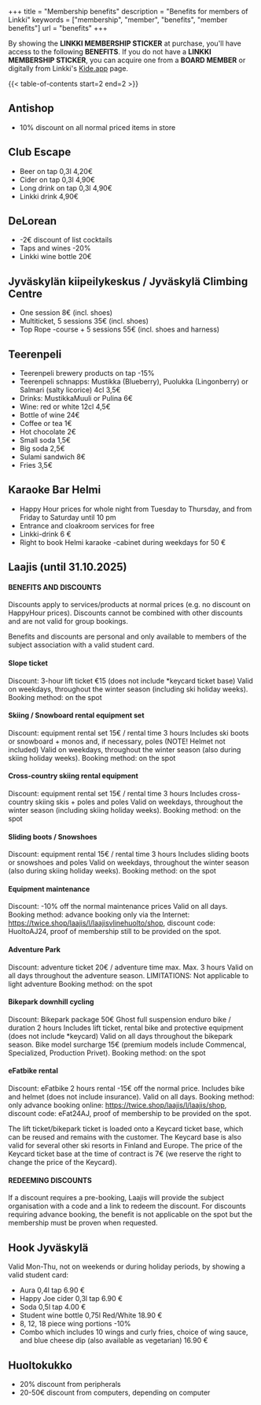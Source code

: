 +++
title = "Membership benefits"
description = "Benefits for members of Linkki"
keywords = ["membership", "member", "benefits", "member benefits"]
url = "benefits"
+++

By showing the **LINKKI MEMBERSHIP STICKER** at purchase, you'll have access to the following **BENEFITS**. If you do not have a **LINKKI MEMBERSHIP STICKER**, you can acquire one from a **BOARD MEMBER** or digitally from Linkki's [Kide.app](https://kide.app/community/229fef27-0164-4835-a9da-f30d3aa08ff0/memberships) page.

{{< table-of-contents start=2 end=2 >}}

## Antishop
* 10% discount on all normal priced items in store

## Club Escape
* Beer on tap 0,3l 4,20€
* Cider on tap 0,3l 4,90€
* Long drink on tap 0,3l 4,90€
* Linkki drink 4,90€

## DeLorean
* -2€ discount of list cocktails
* Taps and wines -20%
* Linkki wine bottle 20€

## Jyväskylän kiipeilykeskus / Jyväskylä Climbing Centre
* One session 8€ (incl. shoes)
* Multiticket, 5 sessions 35€ (incl. shoes)
* Top Rope -course + 5 sessions 55€ (incl. shoes and harness)

## Teerenpeli
* Teerenpeli brewery products on tap -15%
* Teerenpeli schnapps: Mustikka (Blueberry), Puolukka (Lingonberry) or
  Salmari (salty licorice) 4cl 3,5€
* Drinks: MustikkaMuuli or Pulina 6€
* Wine: red or white 12cl 4,5€
* Bottle of wine 24€
* Coffee or tea 1€
* Hot chocolate 2€
* Small soda 1,5€
* Big soda 2,5€
* Sulami sandwich 8€
* Fries 3,5€

## Karaoke Bar Helmi
* Happy Hour prices for whole night from Tuesday to Thursday, and from Friday to Saturday until 10 pm
* Entrance and cloakroom services for free
* Linkki-drink 6 €
* Right to book Helmi karaoke -cabinet during weekdays for 50 €

## Laajis (until 31.10.2025)
#### BENEFITS AND DISCOUNTS
Discounts apply to services/products at normal prices (e.g. no discount on HappyHour prices). Discounts cannot be combined with other discounts and are not valid for group bookings.

Benefits and discounts are personal and only available to members of the subject association with a valid
student card.

#### Slope ticket
Discount: 3-hour lift ticket €15
(does not include *keycard ticket base)
Valid on weekdays, throughout the winter season (including ski holiday weeks).
Booking method: on the spot

#### Skiing / Snowboard rental equipment set
Discount: equipment rental set 15€ / rental time 3 hours
Includes ski boots or snowboard + monos and, if necessary, poles (NOTE! Helmet not included)
Valid on weekdays, throughout the winter season (also during skiing holiday weeks).
Booking method: on the spot

#### Cross-country skiing rental equipment
Discount: equipment rental set 15€ / rental time 3 hours
Includes cross-country skiing skis + poles and poles
Valid on weekdays, throughout the winter season (including skiing holiday weeks).
Booking method: on the spot

#### Sliding boots / Snowshoes
Discount: equipment rental 15€ / rental time 3 hours
Includes sliding boots or snowshoes and poles
Valid on weekdays, throughout the winter season (also during skiing holiday weeks).
Booking method: on the spot

#### Equipment maintenance
Discount: -10% off the normal maintenance prices
Valid on all days.
Booking method: advance booking only via the Internet: https://twice.shop/laajis/l/laajisvlinehuolto/shop, discount code: HuoltoAJ24, proof of membership still to be provided on the spot.

#### Adventure Park
Discount: adventure ticket 20€ / adventure time max. Max. 3 hours
Valid on all days throughout the adventure season.
LIMITATIONS: Not applicable to light adventure
Booking method: on the spot

#### Bikepark downhill cycling
Discount: Bikepark package 50€ Ghost full suspension enduro bike / duration 2 hours
Includes lift ticket, rental bike and protective equipment (does not include *keycard)
Valid on all days throughout the bikepark season.
Bike model surcharge 15€ (premium models include Commencal, Specialized, Production Privet).
Booking method: on the spot

#### eFatbike rental
Discount: eFatbike 2 hours rental -15€ off the normal price.
Includes bike and helmet (does not include insurance).
Valid on all days.
Booking method: only advance booking online: https://twice.shop/laajis/l/laajis/shop, discount code: eFat24AJ, proof of membership to be provided on the spot.

The lift ticket/bikepark ticket is loaded onto a Keycard ticket base, which can be reused and remains with the customer. The Keycard base is also valid for several other ski resorts in Finland and Europe. The price of the Keycard ticket base at the time of contract is 7€ (we reserve the right to change the price of the Keycard).

#### REDEEMING DISCOUNTS
If a discount requires a pre-booking, Laajis will provide the subject organisation with a code and a link to redeem the discount. For discounts requiring advance booking, the benefit is not applicable on the spot but the membership must be proven when requested.

## Hook Jyväskylä
Valid Mon-Thu, not on weekends or during holiday periods, by showing a valid student card:
* Aura 0,4l tap 6.90 €
* Happy Joe cider 0,3l tap 6.90 €
* Soda 0,5l tap 4.00 €
* Student wine bottle 0,75l Red/White 18.90 €
* 8, 12, 18 piece wing portions -10%
* Combo which includes 10 wings and curly fries, choice of wing sauce, and blue cheese dip (also available as vegetarian) 16.90 €

## Huoltokukko
* 20% discount from peripherals
* 20-50€ discount from computers, depending on computer

